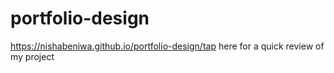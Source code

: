 
# portfolio-design
https://nishabeniwa.github.io/portfolio-design/tap here for a quick review of my project 
